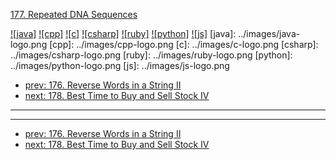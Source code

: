 [177. Repeated DNA Sequences](https://leetcode.com/problems/repeated-dna-sequences/)

[![java]](../java/177-repeated-dna-sequences.md)
[![cpp]](../cpp/177-repeated-dna-sequences.md)
[![c]](../c/177-repeated-dna-sequences.md)
[![csharp]](../csharp/177-repeated-dna-sequences.md)
[![ruby]](../ruby/177-repeated-dna-sequences.md)
[![python]](../python/177-repeated-dna-sequences.md)
[![js]](../js/177-repeated-dna-sequences.md)
[java]: ../images/java-logo.png
[cpp]: ../images/cpp-logo.png
[c]: ../images/c-logo.png
[csharp]: ../images/csharp-logo.png
[ruby]: ../images/ruby-logo.png
[python]: ../images/python-logo.png
[js]: ../images/js-logo.png

- [prev: 176. Reverse Words in a String II](176-reverse-words-in-a-string-ii.md)
- [next: 178. Best Time to Buy and Sell Stock IV](178-best-time-to-buy-and-sell-stock-iv.md)

---


---

- [prev: 176. Reverse Words in a String II](176-reverse-words-in-a-string-ii.md)
- [next: 178. Best Time to Buy and Sell Stock IV](178-best-time-to-buy-and-sell-stock-iv.md)
